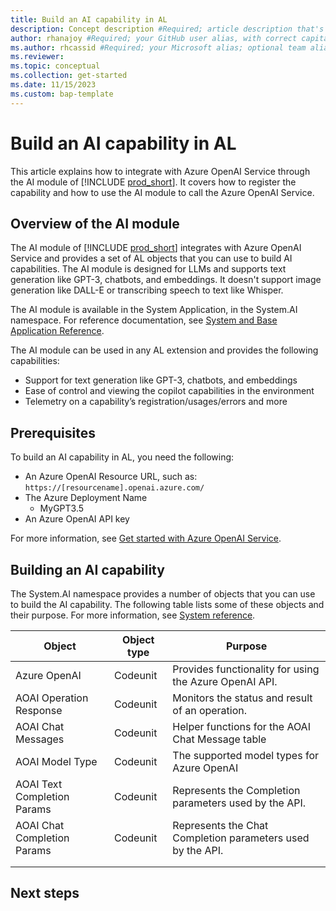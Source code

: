 ```yaml
---
title: Build an AI capability in AL
description: Concept description #Required; article description that's displayed in search results. Don't enclose in quotation marks. Do end with a period.
author: rhanajoy #Required; your GitHub user alias, with correct capitalization.
ms.author: rhcassid #Required; your Microsoft alias; optional team alias.
ms.reviewer: 
ms.topic: conceptual
ms.collection: get-started
ms.date: 11/15/2023
ms.custom: bap-template
---
```


# Build an AI capability in AL

This article explains how to integrate with Azure OpenAI Service through the AI module of [!INCLUDE [prod_short](includes/prod_short.md)]. It covers how to register the capability and how to use the AI module to call the Azure OpenAI Service.

<!-- Covers our System app module for AI including which models, how to get set up with AOAI key/endpoints, prompting, registering capabilities, simple sample code, link out to bigger example extension. Basically Darricks’ BCLE content.-->


## Overview of the AI module

The AI module of [!INCLUDE [prod_short](includes/prod_short.md)] integrates with Azure OpenAI Service and provides a set of AL objects that you can use to build AI capabilities. The AI module is designed for LLMs and supports text generation like GPT-3, chatbots, and embeddings. It doesn't support image generation like DALL-E or transcribing speech to text like Whisper. 

The AI module is available in the System Application, in the System.AI namespace. For reference documentation, see [System and Base Application Reference](/dynamics365/business-central/application).

The AI module can be used in any AL extension and provides the following capabilities:

- Support for text generation like GPT-3, chatbots, and embeddings
- Ease of control and viewing the copilot capabilities in the environment
- Telemetry on a capability’s registration/usages/errors and more

## Prerequisites

To build an AI capability in AL, you need the following:

- An Azure OpenAI Resource URL, such as: `https://[resourcename].openai.azure.com/`
- The Azure Deployment Name 
    - MyGPT3.5
- An Azure OpenAI API key

For more information, see [Get started with Azure OpenAI Service](ai-dev-tools-get-started.md).

## Building an AI capability

The System.AI namespace provides a number of objects that you can use to build the AI capability. The following table lists some of these objects and their purpose. For more information, see [System reference](/dynamics365/business-central/application/system/module/system).

|Object | Object type | Purpose | 
|-------|-------------|---------|
|Azure OpenAI |Codeunit| Provides functionality for using the Azure OpenAI API.|
|AOAI Operation Response|Codeunit|Monitors the status and result of an operation.|
|AOAI Chat Messages|Codeunit|Helper functions for the AOAI Chat Message table|
|AOAI Model Type| Codeunit |The supported model types for Azure OpenAI|
|AOAI Text Completion Params| Codeunit|Represents the Completion parameters used by the API.|
|AOAI Chat Completion Params| Codeunit|Represents the Chat Completion parameters used by the API.|
|||
|||



<!--add your content here-->

<!--Next steps - Required. Provide at least one next step and no more than three. Include some context so the customer can determine why they would click the link.-->
## Next steps
